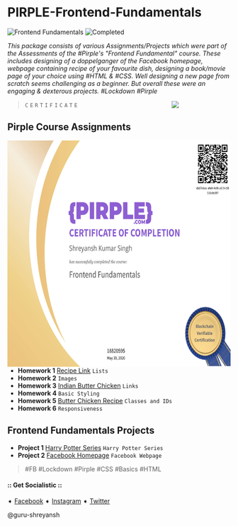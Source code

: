 # PIRPLE-Frontend-Fundamentals

![Frontend Fundamentals](https://img.shields.io/badge/Frontend_Fundamentals-HTML5_CSS3-e34f26.svg)
![Completed](https://img.shields.io/badge/-Finished-brightgreen.svg)

*This package consists of various Assignments/Projects which were part of the Assessments of the #Pirple's "Frontend Fundamental" course. These includes designing of a doppelganger of the Facebook homepage, webpage containing recipe of your favourite dish, designing a book/movie page of your choice using #HTML &amp; #CSS. Well designing a new page from scratch seems challenging as a beginner. But overall these were an engaging &amp; dexterous projects. #Lockdown #Pirple*

<img align='right' src="https://media.giphy.com/media/ukMiDlCmdv2og/giphy.gif" width="133">

>`C`
>`E`
>`R`
>`T`
>`I`
>`F`
>`I`
>`C`
>`A`
>`T`
>`E`

## Pirple Course Assignments

<img align='right' src="FrOnTeNd Fundamentals Certificate.jpg" height="510" widht="600">

* **Homework 1** [Recipe Link](https://guru-shreyansh.github.io/PIRPLE-Frontend-Fundamental-Projects/1-Lists/-Recipe+1.html) `Lists`
* **Homework 2** `Images`
* **Homework 3** [Indian Butter Chicken](https://guru-shreyansh.github.io/PIRPLE-Frontend-Fundamental-Projects/3-Links/-Recipe+3.html) `Links`
* **Homework 4** `Basic Styling`
* **Homework 5** [Butter Chicken Recipe](https://guru-shreyansh.github.io/PIRPLE-Frontend-Fundamental-Projects/5-Class%20&%20ID/-Recipe+5.html) `Classes and IDs`
* **Homework 6** `Responsiveness`

## Frontend Fundamentals Projects

* **Project 1** [Harry Potter Series](https://guru-shreyansh.github.io/PIRPLE-Frontend-Fundamental-Projects/Project%231/+HarryPotterSeries+.HTML) `Harry Potter Series`
* **Project 2** [Facebook Homepage](https://guru-shreyansh.github.io/PIRPLE-Frontend-Fundamental-Projects/Project%232/+Facebook-Homepage+.HTML) `Facebook Webpage`

> #FB #Lockdown #Pirple #CSS #Basics #HTML

#### :: Get Socialistic ::
➧ [Facebook](https://www.facebook.com/guru.shreyansh)
➧ [Instagram](https://www.instagram.com/guru_shreyansh)
➧ [Twitter](https://twitter.com/GURU_Shreyansh)

@guru-shreyansh
